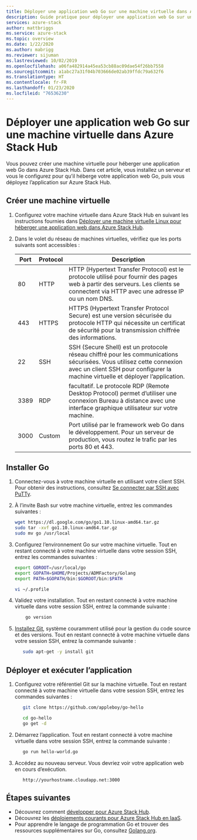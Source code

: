 ```yaml
---
title: Déployer une application web Go sur une machine virtuelle dans Azure Stack Hub | Microsoft Docs
description: Guide pratique pour déployer une application web Go sur une machine virtuelle dans Azure Stack Hub
services: azure-stack
author: mattbriggs
ms.service: azure-stack
ms.topic: overview
ms.date: 1/22/2020
ms.author: mabrigg
ms.reviewer: sijuman
ms.lastreviewed: 10/02/2019
ms.openlocfilehash: a06fa482914a45ea53cb88ac09dae54f26bb7558
ms.sourcegitcommit: a1abc27a31f04b703666de02ab39ffdc79a632f6
ms.translationtype: HT
ms.contentlocale: fr-FR
ms.lasthandoff: 01/23/2020
ms.locfileid: "76536230"
---
```

# <a name="deploy-a-go-web-app-to-a-vm-in-azure-stack-hub"></a>Déployer une application web Go sur une machine virtuelle dans Azure Stack Hub

Vous pouvez créer une machine virtuelle pour héberger une application web Go dans Azure Stack Hub. Dans cet article, vous installez un serveur et vous le configurez pour qu’il héberge votre application web Go, puis vous déployez l’application sur Azure Stack Hub.

## <a name="create-a-vm"></a>Créer une machine virtuelle

1. Configurez votre machine virtuelle dans Azure Stack Hub en suivant les instructions fournies dans [Déployer une machine virtuelle Linux pour héberger une application web dans Azure Stack Hub](azure-stack-dev-start-howto-deploy-linux.md).

2. Dans le volet du réseau de machines virtuelles, vérifiez que les ports suivants sont accessibles :

    | Port | Protocol | Description |
    | --- | --- | --- |
    | 80 | HTTP | HTTP (Hypertext Transfer Protocol) est le protocole utilisé pour fournir des pages web à partir des serveurs. Les clients se connectent via HTTP avec une adresse IP ou un nom DNS. |
    | 443 | HTTPS | HTTPS (Hypertext Transfer Protocol Secure) est une version sécurisée du protocole HTTP qui nécessite un certificat de sécurité pour la transmission chiffrée des informations. |
    | 22 | SSH | SSH (Secure Shell) est un protocole réseau chiffré pour les communications sécurisées. Vous utilisez cette connexion avec un client SSH pour configurer la machine virtuelle et déployer l’application. |
    | 3389 | RDP | facultatif. Le protocole RDP (Remote Desktop Protocol) permet d’utiliser une connexion Bureau à distance avec une interface graphique utilisateur sur votre machine.   |
    | 3000 | Custom | Port utilisé par le framework web Go dans le développement. Pour un serveur de production, vous routez le trafic par les ports 80 et 443. |

## <a name="install-go"></a>Installer Go

1. Connectez-vous à votre machine virtuelle en utilisant votre client SSH. Pour obtenir des instructions, consultez [Se connecter par SSH avec PuTTy](azure-stack-dev-start-howto-ssh-public-key.md#connect-with-ssh-by-using-putty).

1. À l’invite Bash sur votre machine virtuelle, entrez les commandes suivantes :

    ```bash  
    wget https://dl.google.com/go/go1.10.linux-amd64.tar.gz
    sudo tar -xvf go1.10.linux-amd64.tar.gz
    sudo mv go /usr/local
    ```

2. Configurez l’environnement Go sur votre machine virtuelle. Tout en restant connecté à votre machine virtuelle dans votre session SSH, entrez les commandes suivantes :

    ```bash  
    export GOROOT=/usr/local/go
    export GOPATH=$HOME/Projects/ADMFactory/Golang
    export PATH=$GOPATH/bin:$GOROOT/bin:$PATH

    vi ~/.profile
    ```

3. Validez votre installation. Tout en restant connecté à votre machine virtuelle dans votre session SSH, entrez la commande suivante :

    ```bash  
        go version
    ```

3. [Installez Git](https://git-scm.com), système couramment utilisé pour la gestion du code source et des versions. Tout en restant connecté à votre machine virtuelle dans votre session SSH, entrez la commande suivante :

    ```bash  
       sudo apt-get -y install git
    ```

## <a name="deploy-and-run-the-app"></a>Déployer et exécuter l’application

1. Configurez votre référentiel Git sur la machine virtuelle. Tout en restant connecté à votre machine virtuelle dans votre session SSH, entrez les commandes suivantes :

    ```bash  
       git clone https://github.com/appleboy/go-hello
    
       cd go-hello
       go get -d
    ```

2. Démarrez l’application. Tout en restant connecté à votre machine virtuelle dans votre session SSH, entrez la commande suivante :

    ```bash  
       go run hello-world.go
    ```

3. Accédez au nouveau serveur. Vous devriez voir votre application web en cours d’exécution.

    ```HTTP  
       http://yourhostname.cloudapp.net:3000
    ```

## <a name="next-steps"></a>Étapes suivantes

- Découvrez comment [développer pour Azure Stack Hub](azure-stack-dev-start.md).
- Découvrez les [déploiements courants pour Azure Stack Hub en IaaS](azure-stack-dev-start-deploy-app.md).
- Pour apprendre le langage de programmation Go et trouver des ressources supplémentaires sur Go, consultez [Golang.org](https://golang.org).

